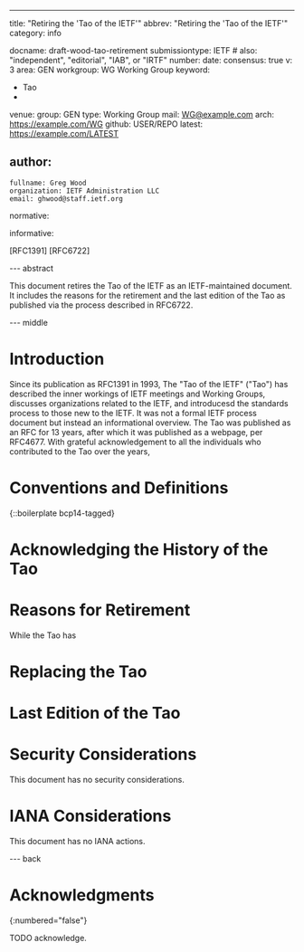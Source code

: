 ---
title: "Retiring the 'Tao of the IETF'"
abbrev: "Retiring the 'Tao of the IETF'"
category: info

docname: draft-wood-tao-retirement
submissiontype: IETF  # also: "independent", "editorial", "IAB", or "IRTF"
number:
date:
consensus: true
v: 3
area: GEN
workgroup: WG Working Group
keyword:
 - Tao
 - 
venue:
  group: GEN
  type: Working Group
  mail: WG@example.com
  arch: https://example.com/WG
  github: USER/REPO
  latest: https://example.com/LATEST

author:
 -
    fullname: Greg Wood
    organization: IETF Administration LLC
    email: ghwood@staff.ietf.org

normative:

informative:

[RFC1391]
[RFC6722]

--- abstract

This document retires the Tao of the IETF as an IETF-maintained document. It includes the reasons for the retirement and the last edition of the Tao as published via the process described in RFC6722.


--- middle

# Introduction

Since its publication as RFC1391 in 1993, The "Tao of the IETF" ("Tao") has described the inner workings of IETF meetings and Working Groups, discusses organizations related to the IETF, and introducesd the standards process to those new to the IETF. It was not a formal IETF process document but instead an informational overview. The Tao was published as an RFC for 13 years, after which it was published as a webpage, per RFC4677. With grateful acknowledgement to all the individuals who contributed to the Tao over the years, 

# Conventions and Definitions

{::boilerplate bcp14-tagged}

# Acknowledging the History of the Tao

# Reasons for Retirement
While the Tao has 

# Replacing the Tao

# Last Edition of the Tao

# Security Considerations

This document has no security considerations.


# IANA Considerations

This document has no IANA actions.


--- back

# Acknowledgments
{:numbered="false"}

TODO acknowledge.
